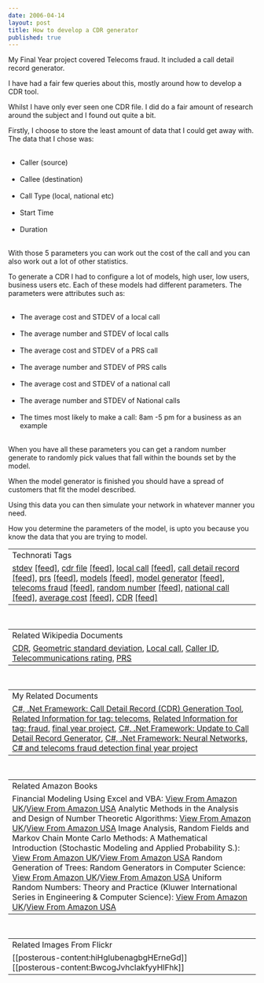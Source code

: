 ```yaml
---
date: 2006-04-14
layout: post
title: How to develop a CDR generator
published: true
---
```

My Final Year project covered Telecoms fraud.  It included a call detail record generator.<p />I have had a fair few queries about this, mostly around how to develop a CDR tool.<p />Whilst I have only ever seen one CDR file.  I did do a fair amount of research around the subject and I found out quite a bit.<p />Firstly, I choose to store the least amount of data that I could get away with.  The data that I chose was:<br /><ul>
<br /><li>Caller (source)</li>
<br /><li>Callee (destination)</li>
<br /><li>Call Type (local, national etc)</li>
<br /><li>Start Time</li>
<br /><li>Duration</li>
<br />
</ul><p />With those 5 parameters you can work out the cost of the call and you can also work out a lot of other statistics.<p />To generate a CDR I had to configure a lot of models, high user, low users, business users etc.  Each of these models had different parameters.  The parameters were attributes such as:<br /><ul>
<br /><li>The average cost and STDEV of a local call</li>
<br /><li>The average number and STDEV of local calls</li>
<br /><li>The average cost and STDEV of a PRS call</li>
<br /><li>The average number and STDEV of PRS calls</li>
<br /><li>The average cost and STDEV of a national call</li>
<br /><li>The average number and STDEV of National calls</li>
<br /><li>The times most likely to make a call: 8am -5 pm for a business as an example</li>
<br />
</ul><p />When you have all these parameters you can get a random number generate to randomly pick values that fall within the bounds set by the model.<p />When the model generator is finished you should have a spread of customers that fit the model described.<p />Using this data you can then simulate your network in whatever manner you need.<p />How you determine the parameters of the model, is upto you because you know the data that you are trying to model.<p /><table class="TechnoratiHead TagHeader">
<tr><td>Technorati Tags</td></tr>
<tr class="Technorati"><td>
<a href="http://www.kinlan.co.uk/tag/stdev" class="Tag" rel="tag">stdev</a> <a href="http://feeds.technorati.com/feed/posts/tag/stdev" class="Tag">[feed]</a>, <a href="http://www.kinlan.co.uk/tag/cdr%20file" class="Tag" rel="tag">cdr file</a> <a href="http://feeds.technorati.com/feed/posts/tag/cdr%20file" class="Tag">[feed]</a>, <a href="http://www.kinlan.co.uk/tag/local%20call" class="Tag" rel="tag">local call</a> <a href="http://feeds.technorati.com/feed/posts/tag/local%20call" class="Tag">[feed]</a>, <a href="http://www.kinlan.co.uk/tag/call%20detail%20record" class="Tag" rel="tag">call detail record</a> <a href="http://feeds.technorati.com/feed/posts/tag/call%20detail%20record" class="Tag">[feed]</a>, <a href="http://www.kinlan.co.uk/tag/prs" class="Tag" rel="tag">prs</a> <a href="http://feeds.technorati.com/feed/posts/tag/prs" class="Tag">[feed]</a>, <a href="http://www.kinlan.co.uk/tag/models" class="Tag" rel="tag">models</a> <a href="http://feeds.technorati.com/feed/posts/tag/models" class="Tag">[feed]</a>, <a href="http://www.kinlan.co.uk/tag/model%20generator" class="Tag" rel="tag">model generator</a> <a href="http://feeds.technorati.com/feed/posts/tag/model%20generator" class="Tag">[feed]</a>, <a href="http://www.kinlan.co.uk/tag/telecoms%20fraud" class="Tag" rel="tag">telecoms fraud</a> <a href="http://feeds.technorati.com/feed/posts/tag/telecoms%20fraud" class="Tag">[feed]</a>, <a href="http://www.kinlan.co.uk/tag/random%20number" class="Tag" rel="tag">random number</a> <a href="http://feeds.technorati.com/feed/posts/tag/random%20number" class="Tag">[feed]</a>, <a href="http://www.kinlan.co.uk/tag/national%20call" class="Tag" rel="tag">national call</a> <a href="http://feeds.technorati.com/feed/posts/tag/national%20call" class="Tag">[feed]</a>, <a href="http://www.kinlan.co.uk/tag/average%20cost" class="Tag" rel="tag">average cost</a> <a href="http://feeds.technorati.com/feed/posts/tag/average%20cost" class="Tag">[feed]</a>, <a href="http://www.kinlan.co.uk/tag/CDR" class="Tag" rel="tag">CDR</a> <a href="http://feeds.technorati.com/feed/posts/tag/CDR" class="Tag">[feed]</a>
</td></tr>
</table><br /><table class="TechnoratiHead TagHeader">
<tr><td>Related Wikipedia Documents</td></tr>
<tr class="Technorati"><td>
<a href="http://en.wikipedia.org/wiki/CDR" class="Tag" rel="tag">CDR</a>, <a href="http://en.wikipedia.org/wiki/Geometric_standard_deviation" class="Tag" rel="tag">Geometric standard deviation</a>, <a href="http://en.wikipedia.org/wiki/Local_call" class="Tag" rel="tag">Local call</a>, <a href="http://en.wikipedia.org/wiki/Caller_ID" class="Tag" rel="tag">Caller ID</a>, <a href="http://en.wikipedia.org/wiki/Telecommunications_rating" class="Tag" rel="tag">Telecommunications rating</a>, <a href="http://en.wikipedia.org/wiki/PRS" class="Tag" rel="tag">PRS</a>
</td></tr>
</table><br /><table class="TechnoratiHead TagHeader">
<tr><td>My Related Documents</td></tr>
<tr class="Technorati"><td>
<a href="http://www.kinlan.co.uk/2005/12/call-detail-record-cdr-generation-tool.html" class="Tag" rel="tag">C#, .Net Framework: Call Detail Record (CDR) Generation Tool</a>, <a href="http://www.kinlan.co.uk/tag/telecoms" class="Tag" rel="tag">Related Information for tag: telecoms</a>, <a href="http://www.kinlan.co.uk/tag/fraud" class="Tag" rel="tag">Related Information for tag: fraud</a>, <a href="http://www.kinlan.co.uk/finalyearproject/final%20report%203.doc" class="Tag" rel="tag">final year project</a>, <a href="http://www.kinlan.co.uk/2005/12/update-to-call-detail-record-generator.html" class="Tag" rel="tag">C#, .Net Framework: Update to Call Detail Record Generator</a>, <a href="http://www.kinlan.co.uk/2005/12/neural-networks-c-and-telecoms-fraud.html" class="Tag" rel="tag">C#, .Net Framework: Neural Networks, C# and telecoms fraud detection final year project</a>
</td></tr>
</table><br /><table class="TechnoratiHead TagHeader">
<tr><td>Related Amazon Books</td></tr>
<tr class="Technorati"><td>Financial Modeling Using Excel and VBA: <a href="http://www.amazon.co.uk/exec/obidos/redirect?tag=cnetfra-21&amp;link_code=xm2&amp;camp=2025&amp;creative=165953&amp;path=http://www.amazon.co.uk/gp/redirect.html%253fASIN=0471267686%2526tag=cnetfra-21%2526lcode=xm2%2526cID=2025%2526ccmID=165953%2526location=/o/ASIN/0471267686%25253FSubscriptionId=0CM2PVF6VAHJQKW5G782" class="Tag" rel="tag">View From Amazon UK</a>/<a href="http://www.amazon.com/exec/obidos/redirect?tag=cnetfra-20&amp;link_code=xm2&amp;camp=2025&amp;creative=165953&amp;path=http://www.amazon.com/gp/redirect.html%253fASIN=0471267686%2526tag=cnetfra-20%2526lcode=xm2%2526cID=2025%2526ccmID=165953%2526location=/o/ASIN/0471267686%25253FSubscriptionId=0CM2PVF6VAHJQKW5G782" class="Tag" rel="tag">View From Amazon USA</a> Analytic Methods in the Analysis and Design of Number Theoretic Algorithms: <a href="http://www.amazon.co.uk/exec/obidos/redirect?tag=cnetfra-21&amp;link_code=xm2&amp;camp=2025&amp;creative=165953&amp;path=http://www.amazon.co.uk/gp/redirect.html%253fASIN=0262022192%2526tag=cnetfra-21%2526lcode=xm2%2526cID=2025%2526ccmID=165953%2526location=/o/ASIN/0262022192%25253FSubscriptionId=0CM2PVF6VAHJQKW5G782" class="Tag" rel="tag">View From Amazon UK</a>/<a href="http://www.amazon.com/exec/obidos/redirect?tag=cnetfra-20&amp;link_code=xm2&amp;camp=2025&amp;creative=165953&amp;path=http://www.amazon.com/gp/redirect.html%253fASIN=0262022192%2526tag=cnetfra-20%2526lcode=xm2%2526cID=2025%2526ccmID=165953%2526location=/o/ASIN/0262022192%25253FSubscriptionId=0CM2PVF6VAHJQKW5G782" class="Tag" rel="tag">View From Amazon USA</a> Image Analysis, Random Fields and Markov Chain Monte Carlo Methods: A Mathematical Introduction (Stochastic Modeling and Applied Probability S.): <a href="http://www.amazon.co.uk/exec/obidos/redirect?tag=cnetfra-21&amp;link_code=xm2&amp;camp=2025&amp;creative=165953&amp;path=http://www.amazon.co.uk/gp/redirect.html%253fASIN=3540442138%2526tag=cnetfra-21%2526lcode=xm2%2526cID=2025%2526ccmID=165953%2526location=/o/ASIN/3540442138%25253FSubscriptionId=0CM2PVF6VAHJQKW5G782" class="Tag" rel="tag">View From Amazon UK</a>/<a href="http://www.amazon.com/exec/obidos/redirect?tag=cnetfra-20&amp;link_code=xm2&amp;camp=2025&amp;creative=165953&amp;path=http://www.amazon.com/gp/redirect.html%253fASIN=3540442138%2526tag=cnetfra-20%2526lcode=xm2%2526cID=2025%2526ccmID=165953%2526location=/o/ASIN/3540442138%25253FSubscriptionId=0CM2PVF6VAHJQKW5G782" class="Tag" rel="tag">View From Amazon USA</a> Random Generation of Trees: Random Generators in Computer Science: <a href="http://www.amazon.co.uk/exec/obidos/redirect?tag=cnetfra-21&amp;link_code=xm2&amp;camp=2025&amp;creative=165953&amp;path=http://www.amazon.co.uk/gp/redirect.html%253fASIN=079239528X%2526tag=cnetfra-21%2526lcode=xm2%2526cID=2025%2526ccmID=165953%2526location=/o/ASIN/079239528X%25253FSubscriptionId=0CM2PVF6VAHJQKW5G782" class="Tag" rel="tag">View From Amazon UK</a>/<a href="http://www.amazon.com/exec/obidos/redirect?tag=cnetfra-20&amp;link_code=xm2&amp;camp=2025&amp;creative=165953&amp;path=http://www.amazon.com/gp/redirect.html%253fASIN=079239528X%2526tag=cnetfra-20%2526lcode=xm2%2526cID=2025%2526ccmID=165953%2526location=/o/ASIN/079239528X%25253FSubscriptionId=0CM2PVF6VAHJQKW5G782" class="Tag" rel="tag">View From Amazon USA</a> Uniform Random Numbers: Theory and Practice (Kluwer International Series in Engineering &amp; Computer Science): <a href="http://www.amazon.co.uk/exec/obidos/redirect?tag=cnetfra-21&amp;link_code=xm2&amp;camp=2025&amp;creative=165953&amp;path=http://www.amazon.co.uk/gp/redirect.html%253fASIN=0792395727%2526tag=cnetfra-21%2526lcode=xm2%2526cID=2025%2526ccmID=165953%2526location=/o/ASIN/0792395727%25253FSubscriptionId=0CM2PVF6VAHJQKW5G782" class="Tag" rel="tag">View From Amazon UK</a>/<a href="http://www.amazon.com/exec/obidos/redirect?tag=cnetfra-20&amp;link_code=xm2&amp;camp=2025&amp;creative=165953&amp;path=http://www.amazon.com/gp/redirect.html%253fASIN=0792395727%2526tag=cnetfra-20%2526lcode=xm2%2526cID=2025%2526ccmID=165953%2526location=/o/ASIN/0792395727%25253FSubscriptionId=0CM2PVF6VAHJQKW5G782" class="Tag" rel="tag">View From Amazon USA</a>
</td></tr>
</table><br /><table class="TechnoratiHead TagHeader">
<tr><td>Related Images From Flickr</td></tr>
<tr class="Technorati"><td>
<span style="float: left;">[[posterous-content:hiHgIubenagbgHErneGd]]</span><span style="float: left;">[[posterous-content:BwcogJvhcIakfyyHlFhk]]</span>
</td></tr>
</table><div class="blogger-post-footer"><img class="posterous_download_image" src="https://blogger.googleusercontent.com/tracker/8109338-114502391455958771?l=www.kinlan.co.uk%2Findex.html" height="1" alt="" width="1" /></div>

